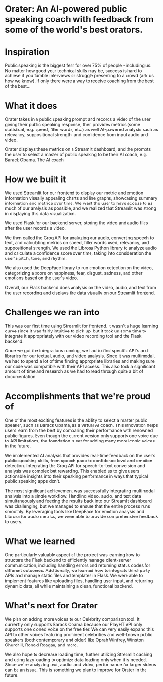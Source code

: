 # Orater: An AI-powered public speaking coach with feedback from some of the world's best orators.

# Inspiration
Public speaking is the biggest fear for over 75% of people - including us. No matter how good your technical skills may be, success is hard to achieve if you fumble interviews or struggle presenting to a crowd (ask us how we know). If only there were a way to receive coaching from the best of the best...

# What it does
Orater takes in a public speaking prompt and records a video of the user giving their public speaking response, then provides metrics (some statistical, e.g. speed, filler words, etc.) as well AI-powered analysis such as relevancy, suppositional strength, and confidence from input audio and video.

Orater displays these metrics on a Streamlit dashboard, and the prompts the user to select a master of public speaking to be their AI coach, e.g. Barack Obama. The AI coach 

# How we built it

We used Streamlit for our frontend to display our metric and emotion information visually appealing charts and line graphs, showcasing summary information and metrics over time. We want the user to have access to as much of our analysis as possible, and we realized that Streamlit was strong in displaying this data visualization.

We used Flask for our backend server, storing the video and audio files after the user records a video. 

We then called the Groq API for analyzing our audio, converting speech to text, and calculating metrics on speed, filler words used, relevancy, and suppositional strength. We used the Librosa Python library to analyze audio and calculate a confidence score over time, taking into consideration the user's pitch, tone, and rhythm. 

We also used the DeepFace library to run emotion detection on the video, categorizing a score on happiness, fear, disgust, sadness, and other emotions based on the user's video. 

Overall, our Flask backend does analysis on the video, audio, and text from the user recording and displays the data visually on our Streamlit frontend.

# Challenges we ran into

This was our first time using Streamlit for frontend. It wasn't a huge learning curve since it was fairly intuitive to pick up, but it took us some time to integrate it appropriately with our video recording tool and the Flask backend.

Once we got the integrations running, we had to find specific API's and libraries for our textual, audio, and video analysis. Since it was multimodal, we had to spend a lot of time finding appropriate libraries and making sure our code was compatible with their API access. This also took a significant amount of time and research as we had to read through quite a bit of documentation.

# Accomplishments that we're proud of

One of the most exciting features is the ability to select a master public speaker, such as Barack Obama, as a virtual AI coach. This innovation helps users learn from the best by comparing their performance with renowned public figures. Even though the current version only supports one voice due to API limitations, the foundation is set for adding many more iconic voices in the future.

We implemented AI analysis that provides real-time feedback on the user’s public speaking skills, from speech pace to confidence level and emotion detection. Integrating the Groq API for speech-to-text conversion and analysis was complex but rewarding. This enabled us to give users actionable insights into their speaking performance in ways that typical public speaking apps don’t.

The most significant achievement was successfully integrating multimodal analysis into a single workflow. Handling video, audio, and text data simultaneously and feeding the results back into our Streamlit dashboard was challenging, but we managed to ensure that the entire process runs smoothly. By leveraging tools like DeepFace for emotion analysis and Librosa for audio metrics, we were able to provide comprehensive feedback to users.

# What we learned

One particularly valuable aspect of the project was learning how to structure the Flask backend to efficiently manage client-server communication, including handling errors and returning status codes for different outcomes. Additionally, we learned how to integrate third-party APIs and manage static files and templates in Flask. We were able to implement features like uploading files, handling user input, and returning dynamic data, all while maintaining a clean, functional backend.

# What's next for Orater

We plan on adding more voices to our Celebrity comparison tool. It currently only supports Barack Obama because our PlayHT API only supports one cloned voice on the free tier. We can very easily expand this API to other voices featuring prominent celebrities and well-known public speakers (both contemporary and older) like Oprah Winfrey, Winston Churchill, Ronald Reagan, and more.

We also hope to decrease loading time, further utilizing Streamlit caching and using lazy loading to optimize data loading only when it is needed. Since we're analyzing text, audio, and video, performance for larger videos can be an issue. This is something we plan to improve for Orater in the future. 